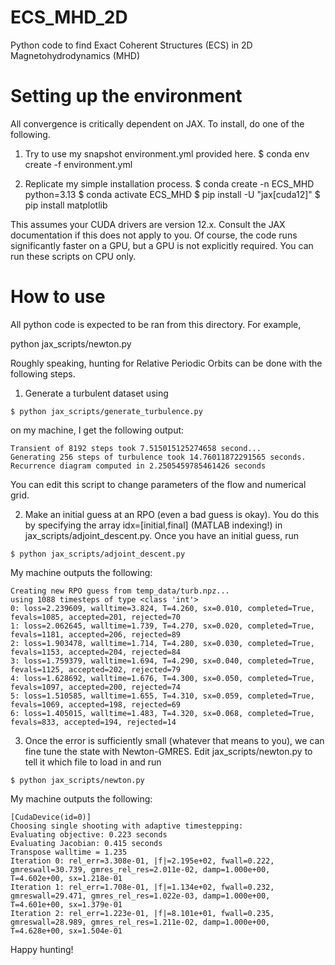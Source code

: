 # ECS_MHD_2D

Python code to find Exact Coherent Structures (ECS) in 2D Magnetohydrodynamics (MHD)

# Setting up the environment

All convergence is critically dependent on JAX. To install, do one of the following.

1. Try to use my snapshot environment.yml provided here.
$ conda env create -f environment.yml

2. Replicate my simple installation process.
$ conda create -n ECS_MHD python=3.13
$ conda activate ECS_MHD
$ pip install -U "jax[cuda12]"
$ pip install matplotlib

This assumes your CUDA drivers are version 12.x. Consult the JAX documentation if this does not apply to you.
Of course, the code runs significantly faster on a GPU, but a GPU is not explicitly required. You can run these scripts on CPU only.

# How to use

All python code is expected to be ran from this directory. For example,

python jax_scripts/newton.py


Roughly speaking, hunting for Relative Periodic Orbits can be done with the following steps.
1. Generate a turbulent dataset using
```
$ python jax_scripts/generate_turbulence.py
```

on my machine, I get the following output:
```
Transient of 8192 steps took 7.515015125274658 second...
Generating 256 steps of turbulence took 14.76011872291565 seconds.
Recurrence diagram computed in 2.2505459785461426 seconds
```
You can edit this script to change parameters of the flow and numerical grid. 

2. Make an initial guess at an RPO (even a bad guess is okay). You do this by specifying the array idx=[initial,final] (MATLAB indexing!) in jax_scripts/adjoint_descent.py.
Once you have an initial guess, run
```
$ python jax_scripts/adjoint_descent.py
```
My machine outputs the following:
```
Creating new RPO guess from temp_data/turb.npz...
using 1088 timesteps of type <class 'int'> 
0: loss=2.239609, walltime=3.824, T=4.260, sx=0.010, completed=True, fevals=1085, accepted=201, rejected=70
1: loss=2.062645, walltime=1.739, T=4.270, sx=0.020, completed=True, fevals=1181, accepted=206, rejected=89
2: loss=1.903478, walltime=1.714, T=4.280, sx=0.030, completed=True, fevals=1153, accepted=204, rejected=84
3: loss=1.759379, walltime=1.694, T=4.290, sx=0.040, completed=True, fevals=1125, accepted=202, rejected=79
4: loss=1.628692, walltime=1.676, T=4.300, sx=0.050, completed=True, fevals=1097, accepted=200, rejected=74
5: loss=1.510585, walltime=1.655, T=4.310, sx=0.059, completed=True, fevals=1069, accepted=198, rejected=69
6: loss=1.405015, walltime=1.483, T=4.320, sx=0.068, completed=True, fevals=833, accepted=194, rejected=14
```

3. Once the error is sufficiently small (whatever that means to you), we can fine tune the state with Newton-GMRES. Edit jax_scripts/newton.py to tell it which file to load in and run
```
$ python jax_scripts/newton.py
```

My machine outputs the following:
```
[CudaDevice(id=0)]
Choosing single shooting with adaptive timestepping:
Evaluating objective: 0.223 seconds
Evaluating Jacobian: 0.415 seconds
Transpose walltime = 1.235
Iteration 0: rel_err=3.308e-01, |f|=2.195e+02, fwall=0.222, gmreswall=30.739, gmres_rel_res=2.011e-02, damp=1.000e+00, T=4.602e+00, sx=1.218e-01
Iteration 1: rel_err=1.708e-01, |f|=1.134e+02, fwall=0.232, gmreswall=29.471, gmres_rel_res=1.022e-03, damp=1.000e+00, T=4.601e+00, sx=1.379e-01
Iteration 2: rel_err=1.223e-01, |f|=8.101e+01, fwall=0.235, gmreswall=28.989, gmres_rel_res=1.211e-02, damp=1.000e+00, T=4.628e+00, sx=1.504e-01
```

Happy hunting!

